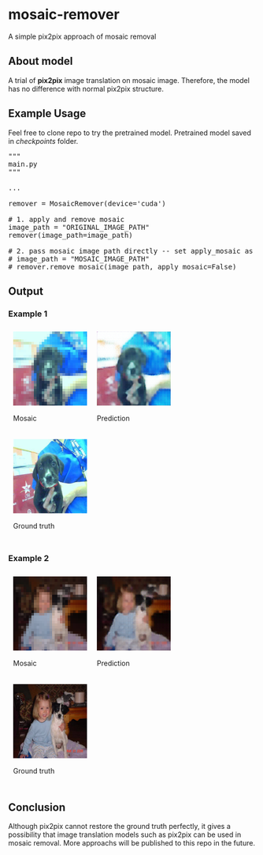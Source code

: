 # mosaic-remover
A simple pix2pix approach of mosaic removal


## About model
A trial of __pix2pix__ image translation on mosaic image. Therefore, the model has no difference with normal pix2pix structure.

## Example Usage
Feel free to clone repo to try the pretrained model. Pretrained model saved in _checkpoints_ folder.
<pre>
"""
main.py
"""

...

remover = MosaicRemover(device='cuda')

# 1. apply and remove mosaic
image_path = "ORIGINAL_IMAGE_PATH"
remover(image_path=image_path)

# 2. pass mosaic image path directly -- set apply_mosaic as False
# image_path = "MOSAIC_IMAGE_PATH"
# remover.remove_mosaic(image_path, apply_mosaic=False)
</pre>

## Output
<style>
    img {
        width:150px;
        height:150px;
    }
</style>

<h3>Example 1</h3>
<div style="display:flex;flex-wrap:wrap">
    <div style="padding:10px">
    <img src="example outputs/dog8782 -- mosaic.png" alt="mosaic image">
    <p>Mosaic</p>
    </div>
    <div style="padding:10px">
    <img src="example outputs/dog8782 -- pred.png" alt="mosaic image">
    <p>Prediction</p>
    </div>
    <div style="padding:10px">
    <img src="example outputs/dog8782 -- original.png" alt="mosaic image">
    <p>Ground truth</p>
    </div>
</div>

<h3>Example 2</h3>
<div style="display:flex;flex-wrap:wrap">
    <div style="padding:10px">
    <img src="example outputs/dog942 -- mosaic.png" alt="mosaic image">
    <p>Mosaic</p>
    </div>
    <div style="padding:10px">
    <img src="example outputs/dog942 -- pred.png" alt="mosaic image">
    <p>Prediction</p>
    </div>
    <div style="padding:10px">
    <img src="example outputs/dog942 -- original.png" alt="mosaic image">
    <p>Ground truth</p>
    </div>
</div>

## Conclusion
Although pix2pix cannot restore the ground truth perfectly, it gives a possibility that image translation models such as pix2pix can be used in mosaic removal. More approachs will be published to this repo in the future.